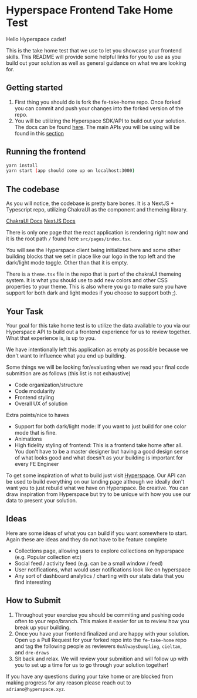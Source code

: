 # Hyperspace Frontend Take Home Test

Hello Hyperspace cadet!

This is the take home test that we use to let you showcase your frontend skills. This README will provide some helpful links for you to use as you build out your solution as well as general guidance on what we are looking for.

## Getting started

1. First thing you should do is fork the fe-take-home repo. Once forked you can commit and push your changes into the forked version of the repo. 
2. You will be utilizing the Hyperspace SDK/API to build out your solution. The docs can be found [here](https://docs.hyperspace.xyz/hype/developer-guide/overview). The main APIs you will be using will be found in this [section](https://docs.hyperspace.xyz/hype/developer-guide/api-calls)

## Running the frontend

```bash
yarn install
yarn start (app should come up on localhost:3000)
```

## The codebase

As you will notice, the codebase is pretty bare bones. It is a NextJS + Typescript repo, utilizing ChakraUI as the component and themeing library.

[ChakraUI Docs](https://chakra-ui.com/docs/components)
[NextJS Docs](https://nextjs.org/docs/getting-started)

There is only one page that the react application is rendering right now and it is the root path `/` found here `src/pages/index.tsx`.

You will see the Hyperspace client being initialized here and some other building blocks that we set in place like our logo in the top left and the dark/light mode toggle. Other than that it is empty.

There is a `theme.tsx` file in the repo that is part of the chakraUI themeing system. It is what you should use to add new colors and other CSS properties to your theme. This is also where you go to make sure you have support for both dark and light modes if you choose to support both ;).

## Your Task

Your goal for this take home test is to utilize the data available to you via our Hyperspace API to build out a frontend experience for us to review together. What that experience is, is up to you.

We have intentionally left this application as empty as possible because we don't want to influence what you end up building.

Some things we will be looking for/evaluating when we read your final code submittion are as follows (this list is not exhaustive)

- Code organization/structure
- Code modularity
- Frontend styling
- Overall UX of solution

Extra points/nice to haves

- Support for both dark/light mode: If you want to just build for one color mode that is fine.
- Animations
- High fidelity styling of frontend: This is a frontend take home after all. You don't have to be a master designer but having a good design sense of what looks good and what doesn't as your building is important for every FE Engineer

To get some inspiration of what to build just visit [Hyperspace](https://hyperspace.xyz). Our API can be used to build everything on our landing page although we ideally don't want you to just rebuild what we have on Hyperspace. Be creative. You can draw inspiration from Hyperspace but try to be unique with how you use our data to present your solution.


## Ideas
Here are some ideas of what you can build if you want somewhere to start. Again these are ideas and they do not have to be feature complete
- Collections page, allowing users to explore collections on hyperspace (e.g. Popular collection etc)
- Social feed / activity feed (e.g. can be a small window / feed)
- User notifications, what would user notifications look like on hyperspace 
- Any sort of dashboard analytics / charting with our stats data that you find interesting

## How to Submit

1. Throughout your exercise you should be commiting and pushing code often to your repo/branch. This makes it easier for us to review how you break up your building.
2. Once you have your frontend finalized and are happy with your solution. Open up a Pull Request for your forked repo into the `fe-take-home` repo and tag the following people as reviewers `0xAlwaysDumpling`, `cieltan`, and `dre-draws`
3. Sit back and relax. We will review your submition and will follow up with you to set up a time for us to go through your solution together!

If you have any questions during your take home or are blocked from making progress for any reason please reach out to `adriano@hyperspace.xyz`.

